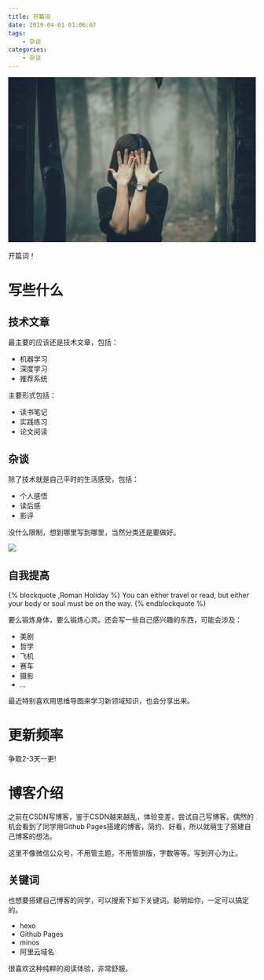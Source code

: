 ```yaml
---
title: 开篇词
date: 2019-04-01 01:06:07
tags: 
    - 杂谈
categories: 
    - 杂谈
---
```

![](/gallery/cover/cover-girl-hands-1323206.jpg)

开篇词！

<!-- more -->

# 写些什么

## 技术文章
最主要的应该还是技术文章，包括：
- 机器学习
- 深度学习
- 推荐系统

主要形式包括：
- 读书笔记
- 实践练习
- 论文阅读

## 杂谈
除了技术就是自己平时的生活感受，包括：
- 个人感悟
- 读后感
- 影评

没什么限制，想到哪里写到哪里，当然分类还是要做好。

![](/gallery/cover/active-adorable-animal-1485637.jpg)

## 自我提高
{% blockquote  ,Roman Holiday  %}
You can either travel or read, but either your body or soul must be on the way.
{% endblockquote %}

要么锻炼身体，要么锻炼心灵。还会写一些自己感兴趣的东西，可能会涉及：
- 美剧
- 哲学
- 飞机
- 赛车
- 摄影
- ...

最近特别喜欢用思维导图来学习新领域知识，也会分享出来。


# 更新频率
争取2-3天一更! 

# 博客介绍
之前在CSDN写博客，鉴于CSDN越来越乱，体验变差，尝试自己写博客。偶然的机会看到了同学用Github Pages搭建的博客，简约、好看，所以就萌生了搭建自己博客的想法。

这里不像微信公众号，不用管主题，不用管排版，字数等等。写到开心为止。

## 关键词
也想要搭建自己博客的同学，可以搜索下如下关键词。聪明如你，一定可以搞定的。
- hexo
- Github Pages
- minos
- 阿里云域名

很喜欢这种纯粹的阅读体验，非常舒服。